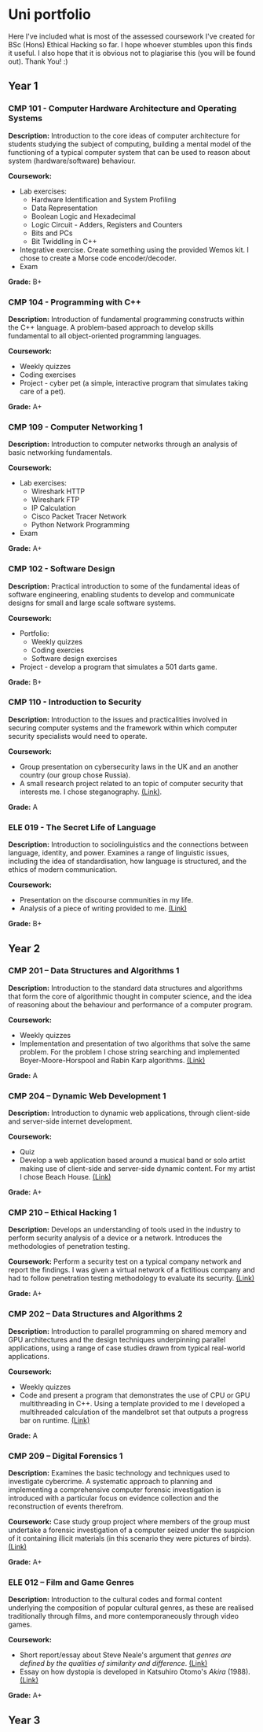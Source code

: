 # Uni portfolio

Here I've included what is most of the assessed coursework I've created for BSc (Hons) Ethical Hacking so far. I hope whoever stumbles upon this finds it useful. I also hope that it is obvious not to plagiarise this (you will be found out). Thank You! :)  

## Year 1

### CMP 101 - Computer Hardware Architecture and Operating Systems

**Description:** Introduction to the core ideas of computer architecture for students studying the subject of computing, building a mental model of the functioning of a typical computer system that can be used to reason about system (hardware/software) behaviour.

**Coursework:**
- Lab exercises:
  - Hardware Identification and System Profiling
  - Data Representation
  - Boolean Logic and Hexadecimal
  - Logic Circuit - Adders, Registers and Counters
  - Bits and PCs
  - Bit Twiddling in C++
- Integrative exercise. Create something using the provided Wemos kit. I chose to create a Morse code encoder/decoder.
- Exam

**Grade:** B+

### CMP 104 - Programming with C++

**Description:** Introduction of fundamental programming constructs within the C++ language. A problem-based approach to develop skills fundamental to all object-oriented programming languages.

**Coursework:**
- Weekly quizzes
- Coding exercises
- Project - cyber pet (a simple, interactive program that simulates taking care of a pet).

**Grade:** A+

### CMP 109 - Computer Networking 1

**Description:** Introduction to computer networks through an analysis of basic networking fundamentals.

**Coursework:**
- Lab exercises:
  - Wireshark HTTP
  - Wireshark FTP
  - IP Calculation
  - Cisco Packet Tracer Network
  - Python Network Programming
- Exam

**Grade:** A+

### CMP 102 - Software Design

**Description:** Practical introduction to some of the fundamental ideas of software engineering, enabling students to develop and communicate designs for small and large scale software systems.

**Coursework:**
- Portfolio:
  - Weekly quizzes
  - Coding exercies
  - Software design exercises
- Project - develop a program that simulates a 501 darts game.

**Grade:** B+

### CMP 110 - Introduction to Security

**Description:** Introduction to the issues and practicalities involved in securing computer systems and the framework within which computer security specialists would need to operate.

**Coursework:**
- Group presentation on cybersecurity laws in the UK and an another country (our group chose Russia).
- A small research project related to an topic of computer security that interests me. I chose steganography. [(Link)](https://antinatura.github.io/uni/documents/CMP110_Unit2_Report.pdf).

**Grade:** A

### ELE 019 - The Secret Life of Language

**Description:** Introduction to sociolinguistics and the connections between language, identity, and power. Examines a range of linguistic issues, including the idea of standardisation, how language is structured, and the ethics of modern communication.

**Coursework:**
- Presentation on the discourse communities in my life.
- Analysis of a piece of writing provided to me. [(Link)](https://antinatura.github.io/uni/documents/Assessment_2.pdf)

**Grade:** B+

## Year 2

### CMP 201 – Data Structures and Algorithms 1

**Description:** Introduction to the standard data structures and algorithms that form the core of algorithmic thought in computer science, and the idea of reasoning about the behaviour and performance of a computer program.

**Coursework:**
- Weekly quizzes
- Implementation and presentation of two algorithms that solve the same problem. For the problem I chose string searching and implemented Boyer-Moore-Horspool and Rabin Karp algorithms. [(Link)](https://github.com/antinatura/CMP201)

**Grade:** A

### CMP 204 – Dynamic Web Development 1 

**Description:** Introduction to dynamic web applications, through client-side and server-side internet development.

**Coursework:**
- Quiz
- Develop a web application based around a musical band or solo artist making use of client-side and server-side dynamic content. For my artist I chose Beach House. [(Link)](https://github.com/antinatura/CMP204)

**Grade:** A+

### CMP 210 – Ethical Hacking 1

**Description:** Develops an understanding of tools used in the industry to perform security analysis of a device or a network. Introduces the methodologies of penetration testing.

**Coursework:** Perform a security test on a typical company network and report the findings. I was given a virtual network of a fictitious company and had to follow penetration testing methodology to evaluate its security. [(Link)](https://antinatura.github.io/uni/documents/CMP210_pentest_report.pdf)

**Grade:** A+

### CMP 202 – Data Structures and Algorithms 2

**Description:** Introduction to parallel programming on shared memory and GPU architectures and the design techniques underpinning parallel applications, using a range of case studies drawn from typical real-world applications.

**Coursework:**
- Weekly quizzes
- Code and present a program that demonstrates the use of CPU or GPU multithreading in C++. Using a template provided to me I developed a multihreaded calculation of the mandelbrot set that outputs a progress bar on runtime. [(Link)](https://github.com/antinatura/CMP202)

**Grade:** A

### CMP 209 – Digital Forensics 1

**Description:** Examines the basic technology and techniques used to investigate cybercrime. A systematic approach to planning and implementing a comprehensive computer forensic investigation is introduced with a particular focus on evidence collection and the reconstruction of events therefrom.

**Coursework:** Case study group project where members of the group must undertake a forensic investigation of a computer seized under the suspicion of it containing illicit materials (in this scenario they were pictures of birds). [(Link)](https://antinatura.github.io/uni/documents/JASAN_Digital_Forensics_JohnDoeCase.pdf)

**Grade:** A+

### ELE 012 – Film and Game Genres

**Description:** Introduction to the cultural codes and formal content underlying the composition of popular cultural genres, as these are realised traditionally through films, and more contemporaneously through video games.

**Coursework:**
- Short report/essay about Steve Neale's argument that *genres are defined by the qualities of similarity and difference*. [(Link)](https://antinatura.github.io/uni/documents/CW1.pdf)
- Essay on how dystopia is developed in Katsuhiro Otomo's *Akira* (1988). [(Link)](https://antinatura.github.io/uni/documents/CW2.pdf)

**Grade:** A+

## Year 3
